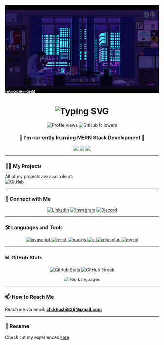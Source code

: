 ![logo](https://github.com/khushii-23/khushii-23/blob/main/Pixel%20BG%20-%20Apartment%20_%20Kerotheraphy%5B18%2B%5D.gif)

<h1 align="center">
  <img src="https://readme-typing-svg.herokuapp.com?font=Roboto+Mono&color=%2336BCF7&size=30&center=true&vCenter=true&width=600&lines=Hi+%F0%9F%91%8B%2C+I'm+Khushi+Bhakar;A+Passionate+Web+Developer" alt="Typing SVG">
</h1>

<p align="center">
  <img src="https://komarev.com/ghpvc/?username=khushii-23&label=Profile%20views&color=0e75b6&style=flat" alt="Profile views" /> 
  <img src="https://img.shields.io/github/followers/khushii-23?label=Followers&style=social" alt="GitHub followers" />
</p>

<h3 align="center">🌱 I’m currently learning MERN Stack Development 🌱</h3>

<p align="center">
  <img src="https://img.shields.io/badge/JavaScript%20-Enthusiast-brightgreen?style=flat&logo=javascript" />
  <img src="https://img.shields.io/badge/React%20-Learner-blue?style=flat&logo=react" />
  <img src="https://img.shields.io/badge/Node.js%20-%20BackEnd%20Learner-6cc24a?style=flat&logo=node.js" />
</p>

---

### 👨‍💻 My Projects
All of my projects are available at:  
[![GitHub](https://img.shields.io/badge/Check%20Out%20My%20Projects%20-100000?style=for-the-badge&logo=github&logoColor=white)](https://github.com/khushii-23/)

---

### 💼 Connect with Me

<p align="center">
  <a href="https://www.linkedin.com/in/khushi-bhakar-a9a485309/" target="blank"><img src="https://img.icons8.com/color/48/000000/linkedin.png" alt="LinkedIn"/></a>
  <a href="https://www.instagram.com/_khushi_bhakar/" target="blank"><img src="https://img.icons8.com/fluent/48/000000/instagram-new.png" alt="Instagram"/></a>
  <a href="https://discord.gg/casual_khush_35606" target="blank"><img src="https://img.icons8.com/fluency/48/000000/discord-logo.png" alt="Discord"/></a>
</p>

---

### 🛠️ Languages and Tools

<p align="center">
  <a href="https://developer.mozilla.org/en-US/docs/Web/JavaScript" target="_blank"> <img src="https://img.icons8.com/color/48/000000/javascript.png" alt="javascript"/> </a>
  <a href="https://reactjs.org/" target="_blank"> <img src="https://img.icons8.com/plasticine/48/000000/react.png" alt="react"/> </a>
  <a href="https://nodejs.org/" target="_blank"> <img src="https://img.icons8.com/color/48/000000/nodejs.png" alt="nodejs"/> </a>
  <a href="https://www.cprogramming.com/" target="_blank"> <img src="https://img.icons8.com/color/48/000000/c-programming.png" alt="c"/> </a>
  <a href="https://www.w3schools.com/cpp/" target="_blank"> <img src="https://img.icons8.com/color/48/000000/c-plus-plus-logo.png" alt="cplusplus"/> </a>
  <a href="https://www.mysql.com/" target="_blank"> <img src="https://img.icons8.com/color/48/000000/mysql-logo.png" alt="mysql"/> </a>
</p>

---

### 📊 GitHub Stats

<p align="center">
  <img src="https://github-readme-stats.vercel.app/api?username=khushii-23&show_icons=true&theme=radical" alt="GitHub Stats" width="48%" />
  <img src="https://github-readme-streak-stats.herokuapp.com/?user=khushii-23&theme=radical" alt="GitHub Streak" width="48%" />
</p>

<p align="center">
  <img src="https://github-readme-stats.vercel.app/api/top-langs/?username=khushii-23&layout=compact&theme=radical" alt="Top Languages" />
</p>

---

### 📫 How to Reach Me
Reach me via email: **ch.khushi826@gmail.com**

--- 

### 📄 Resume  
Check out my experiences [here](https://www.canva.com/design/DAGFA6TTHJw/zq35RgeF3J57um97JNuPeQ/edit?utm_content=DAGFA6TTHJw&utm_campaign=designshare&utm_medium=link2&utm_source=sharebutton)
